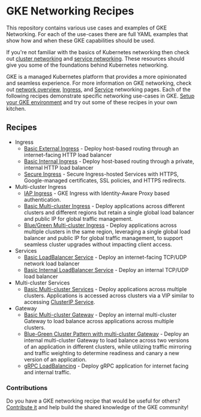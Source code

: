 # GKE Networking Recipes

This repository contains various use cases and examples of GKE Networking. For each of the use-cases there are full YAML examples that show how and when these GKE capabilities should be used.

If you're not familiar with the basics of Kubernetes networking then check out [cluster networking](https://kubernetes.io/docs/concepts/cluster-administration/networking/) and [service networking](https://kubernetes.io/docs/concepts/services-networking/). These resources should give you some of the foundations behind Kubernetes networking.

GKE is a managed Kubernetes platform that provides a more opinionated and seamless experience. For more information on GKE networking, check out [network overview](https://cloud.google.com/kubernetes-engine/docs/concepts/network-overview), [Ingress](https://cloud.google.com/kubernetes-engine/docs/concepts/ingress), and [Service](https://cloud.google.com/kubernetes-engine/docs/how-to/exposing-apps) networking pages. Each of the following recipes demonstrate specific networking use-cases in GKE. [Setup your GKE environment](./cluster-setup.md) and try out some of these recipes in your own kitchen.

## Recipes

- Ingress
  - [Basic External Ingress](./ingress/external-ingress-basic) - Deploy host-based routing through an internet-facing HTTP load balancer
  - [Basic Internal Ingress](./ingress/internal-ingress-basic) - Deploy host-based routing through a private, internal HTTP load balancer
  - [Secure Ingress](./ingress/secure-ingress) - Secure Ingress-hosted Services with HTTPS, Google-managed certificates, SSL policies, and HTTPS redirects.
- Multi-cluster Ingress
  - [IAP Ingress](./ingress/iap-ingress) - GKE Ingress with Identity-Aware Proxy based authentication.
  - [Basic Multi-cluster Ingress](./multi-cluster-ingress/multi-cluster-ingress-basic) - Deploy applications across different clusters and different regions but retain a single global load balancer and public IP for global traffic management.
  - [Blue/Green Multi-cluster Ingress](./multi-cluster-ingress/multi-cluster-blue-green-cluster) - Deploy applications across multiple clusters in the same region, leveraging a single global load balancer and public IP for global traffic management, to support seamless cluster upgrades without impacting client access.
- Services
  - [Basic LoadBalancer Service](./services/external-lb-service) - Deploy an internet-facing TCP/UDP network load balancer
  - [Basic Internal LoadBalancer Service](./services/internal-lb-service) - Deploy an internal TCP/UDP load balancer
- Multi-cluster Services
  - [Basic Multi-cluster Services](./multi-cluster-services/multi-cluster-services-basic) - Deploy applications across multiple clusters. Applications is accessed across clusters via a VIP similar to accessing [ClusterIP Service](https://cloud.google.com/kubernetes-engine/docs/concepts/service#services_of_type_clusterip).
- Gateway
  - [Basic Multi-cluster Gateway](./gateway/mcg-basic) - Deploy an internal multi-cluster Gateway to load balance across applications across multiple clusters.
  - [Blue-Green Cluster Pattern with multi-cluster Gateway](./gateway/mcg-internal-blue-green) - Deploy an internal multi-cluster Gateway to load balance across two versions of an application in different clusters, while utilizing traffic mirroring and traffic weighting to determine readiness and canary a new version of an application.
  - [gRPC LoadBalancing](./gateway/grpc) - Deploy gRPC application for internet facing and internal traffic.

### Contributions

Do you have a GKE networking recipe that would be useful for others? [Contribute it](CONTRIBUTING.md) and help build the shared knowledge of the GKE community!
